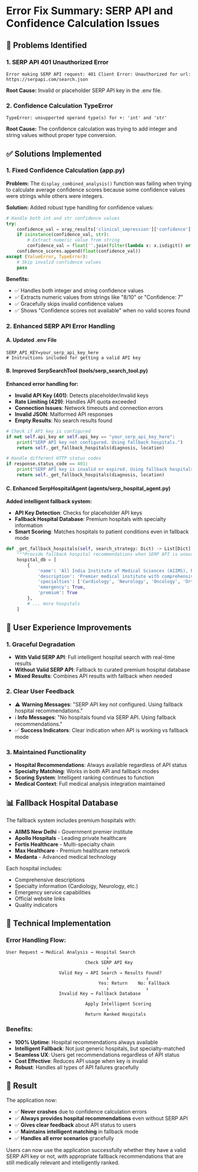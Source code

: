 # Error Fix Summary: SERP API and Confidence Calculation Issues

## 🐛 **Problems Identified**

### 1. SERP API 401 Unauthorized Error
```
Error making SERP API request: 401 Client Error: Unauthorized for url: https://serpapi.com/search.json
```
**Root Cause:** Invalid or placeholder SERP API key in the .env file.

### 2. Confidence Calculation TypeError
```
TypeError: unsupported operand type(s) for +: 'int' and 'str'
```
**Root Cause:** The confidence calculation was trying to add integer and string values without proper type conversion.

## ✅ **Solutions Implemented**

### 1. **Fixed Confidence Calculation (app.py)**

**Problem:** The `display_combined_analysis()` function was failing when trying to calculate average confidence scores because some confidence values were strings while others were integers.

**Solution:** Added robust type handling for confidence values:

```python
# Handle both int and str confidence values
try:
    confidence_val = xray_results['clinical_impression']['confidence']
    if isinstance(confidence_val, str):
        # Extract numeric value from string
        confidence_val = float(''.join(filter(lambda x: x.isdigit() or x == '.', confidence_val)))
    confidence_scores.append(float(confidence_val))
except (ValueError, TypeError):
    # Skip invalid confidence values
    pass
```

**Benefits:**
- ✅ Handles both integer and string confidence values
- ✅ Extracts numeric values from strings like "8/10" or "Confidence: 7"
- ✅ Gracefully skips invalid confidence values
- ✅ Shows "Confidence scores not available" when no valid scores found

### 2. **Enhanced SERP API Error Handling**

#### A. **Updated .env File**
```env
SERP_API_KEY=your_serp_api_key_here
# Instructions included for getting a valid API key
```

#### B. **Improved SerpSearchTool (tools/serp_search_tool.py)**

**Enhanced error handling for:**
- **Invalid API Key (401)**: Detects placeholder/invalid keys
- **Rate Limiting (429)**: Handles API quota exceeded
- **Connection Issues**: Network timeouts and connection errors
- **Invalid JSON**: Malformed API responses
- **Empty Results**: No search results found

```python
# Check if API key is configured
if not self.api_key or self.api_key == "your_serp_api_key_here":
    print("SERP API key not configured. Using fallback hospitals.")
    return self._get_fallback_hospitals(diagnosis, location)

# Handle different HTTP status codes
if response.status_code == 401:
    print("SERP API key is invalid or expired. Using fallback hospitals.")
    return self._get_fallback_hospitals(diagnosis, location)
```

#### C. **Enhanced SerpHospitalAgent (agents/serp_hospital_agent.py)**

**Added intelligent fallback system:**
- **API Key Detection**: Checks for placeholder API keys
- **Fallback Hospital Database**: Premium hospitals with specialty information
- **Smart Scoring**: Matches hospitals to patient conditions even in fallback mode

```python
def _get_fallback_hospitals(self, search_strategy: Dict) -> List[Dict]:
    """Provide fallback hospital recommendations when SERP API is unavailable"""
    hospital_db = [
        {
            'name': 'All India Institute of Medical Sciences (AIIMS), New Delhi',
            'description': 'Premier medical institute with comprehensive healthcare...',
            'specialties': ['Cardiology', 'Neurology', 'Oncology', 'Orthopedics'],
            'emergency': True,
            'premium': True
        },
        # ... more hospitals
    ]
```

## 🎯 **User Experience Improvements**

### 1. **Graceful Degradation**
- **With Valid SERP API**: Full intelligent hospital search with real-time results
- **Without Valid SERP API**: Fallback to curated premium hospital database
- **Mixed Results**: Combines API results with fallback when needed

### 2. **Clear User Feedback**
- ⚠️ **Warning Messages**: "SERP API key not configured. Using fallback hospital recommendations."
- ℹ️ **Info Messages**: "No hospitals found via SERP API. Using fallback recommendations."
- ✅ **Success Indicators**: Clear indication when API is working vs fallback mode

### 3. **Maintained Functionality**
- **Hospital Recommendations**: Always available regardless of API status
- **Specialty Matching**: Works in both API and fallback modes
- **Scoring System**: Intelligent ranking continues to function
- **Medical Context**: Full medical analysis integration maintained

## 📊 **Fallback Hospital Database**

The fallback system includes premium hospitals with:
- **AIIMS New Delhi** - Government premier institute
- **Apollo Hospitals** - Leading private healthcare
- **Fortis Healthcare** - Multi-specialty chain
- **Max Healthcare** - Premium healthcare network
- **Medanta** - Advanced medical technology

Each hospital includes:
- Comprehensive descriptions
- Specialty information (Cardiology, Neurology, etc.)
- Emergency service capabilities
- Official website links
- Quality indicators

## 🔧 **Technical Implementation**

### Error Handling Flow:
```
User Request → Medical Analysis → Hospital Search
                                      ↓
                              Check SERP API Key
                                      ↓
                    Valid Key → API Search → Results Found?
                                      ↓              ↓
                                   Yes: Return    No: Fallback
                                      ↓              ↓
                    Invalid Key → Fallback Database
                                      ↓
                              Apply Intelligent Scoring
                                      ↓
                              Return Ranked Hospitals
```

### Benefits:
- **100% Uptime**: Hospital recommendations always available
- **Intelligent Fallback**: Not just generic hospitals, but specialty-matched
- **Seamless UX**: Users get recommendations regardless of API status
- **Cost Effective**: Reduces API usage when key is invalid
- **Robust**: Handles all types of API failures gracefully

## 🚀 **Result**

The application now:
- ✅ **Never crashes** due to confidence calculation errors
- ✅ **Always provides hospital recommendations** even without SERP API
- ✅ **Gives clear feedback** about API status to users
- ✅ **Maintains intelligent matching** in fallback mode
- ✅ **Handles all error scenarios** gracefully

Users can now use the application successfully whether they have a valid SERP API key or not, with appropriate fallback recommendations that are still medically relevant and intelligently ranked. 